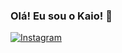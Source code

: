 ### Olá! Eu sou o Kaio! 📱
[![Instagram](https://img.shields.io/badge/Instagram-E4405F?style=for-the-badge&logo=instagram&logoColor=white)](instagram.com/kaio_hnrq/)
